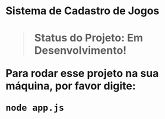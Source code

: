 <h1>Sistema de Cadastro de Jogos<h1>

> Status do Projeto: Em Desenvolvimento!

Para rodar esse projeto na sua máquina, por favor digite:

```
node app.js
```
